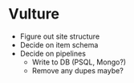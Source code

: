 # Vulture

* Figure out site structure
* Decide on item schema
* Decide on pipelines
    - Write to DB (PSQL, Mongo?)
    - Remove any dupes maybe?